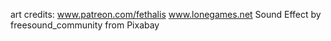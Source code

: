 art credits: www.patreon.com/fethalis www.lonegames.net
Sound Effect by freesound_community from Pixabay